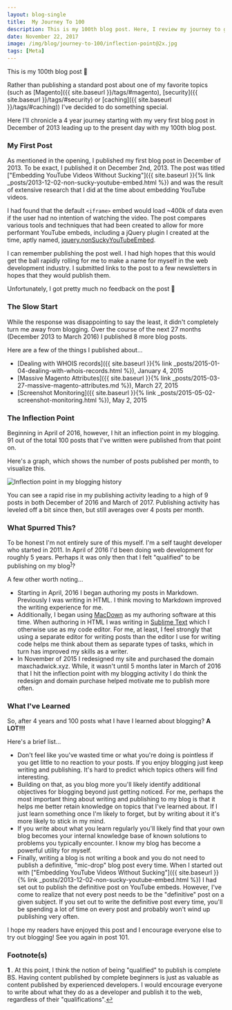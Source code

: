 ```yaml
---
layout: blog-single
title:  My Journey To 100
description: This is my 100th blog post. Here, I review my journey to get there and summarize some key learnings along the way.
date: November 22, 2017
image: /img/blog/journey-to-100/inflection-point@2x.jpg
tags: [Meta]
---
```


This is my 100th blog post :tada:

Rather than publishing a standard post about one of my favorite topics (such as [Magento]({{ site.baseurl }}/tags/#magento), [security]({{ site.baseurl }}/tags/#security) or [caching]({{  site.baseurl }}/tags/#caching)) I've decided to do something special. 

Here I'll chronicle a 4 year journey starting with my very first blog post in December of 2013 leading up to the present day with my 100th blog post.

<!-- excerpt_separator -->

### My First Post

As mentioned in the opening, I published my first blog post in December of 2013. To be exact, I published it on December 2nd, 2013. The post was titled ["Embedding YouTube Videos Without Sucking"]({{ site.baseurl }}{% link _posts/2013-12-02-non-sucky-youtube-embed.html %}) and was the result of extensive research that I did at the time about embedding YouTube videos. 

I had found that the default `<iframe>` embed would load ~400k of data even if the user had no intention of watching the video. The post compares various tools and techniques that had been created to allow for more performant YouTube embeds, including a jQuery plugin I created at the time, aptly named, [jquery.nonSuckyYouTubeEmbed](https://github.com/mpchadwick/jquery.nonSuckyYouTubeEmbed).

I can remember publishing the post well. I had high hopes that this would get the ball rapidly rolling for me to make a name for myself in the web development industry. I submitted links to the post to a few newsletters in hopes that they would publish them. 

Unfortunately, I got pretty much no feedback on the post :grimacing:

### The Slow Start

While the response was disappointing to say the least, it didn't completely turn me away from blogging. Over the course of the next 27 months (December 2013 to March 2016) I published 8 more blog posts. 

Here are a few of the things I published about...

- [Dealing with WHOIS records]({{ site.baseurl }}{% link _posts/2015-01-04-dealing-with-whois-records.html %}), January 4, 2015
- [Massive Magento Attributes]({{ site.baseurl }}{% link _posts/2015-03-27-massive-magento-attributes.md %}), March 27, 2015
- [Screenshot Monitoring]({{ site.baseurl }}{% link _posts/2015-05-02-screenshot-monitoring.html %}), May 2, 2015

### The Inflection Point

Beginning in April of 2016, however, I hit an inflection point in my blogging. 91 out of the total 100 posts that I've written were published from that point on.

Here's a graph, which shows the number of posts published per month, to visualize this.

<img
  class="rounded shadow"
  src="/img/blog/journey-to-100/inflection-point@1x.jpg"
  srcset="/img/blog/journey-to-100/inflection-point@1x.jpg 1x, /img/blog/journey-to-100/inflection-point@2x.jpg 2x"
  alt="Inflection point in my blogging history">

You can see a rapid rise in my publishing activity leading to a high of 9 posts in both December of 2016 and March of 2017. Publishing activity has leveled off a bit since then, but still averages over 4 posts per month.

### What Spurred This?

To be honest I'm not entirely sure of this myself. I'm a self taught developer who started in 2011. In April of 2016 I'd been doing web development for roughly 5 years. Perhaps it was only then that I felt "qualified" to be publishing on my blog<sup style="display: inline-block" id="a1">[1](#f1)</sup>?

A few other worth noting...

- Starting in April, 2016 I began authoring my posts in Markdown. Previously I was writing in HTML. I think moving to Markdown improved the writing experience for me.
- Additionally, I began using [MacDown](https://macdown.uranusjr.com/) as my authoring software at this time. When authoring in HTML I was writing in [Sublime Text](https://www.sublimetext.com/) which I otherwise use as my code editor. For me, at least, I feel strongly that using a separate editor for writing posts than the editor I use for writing code helps me think about them as separate types of tasks, which in turn has improved my skills as a writer.
- In November of 2015 I redesigned my site and purchased the domain maxchadwick.xyz. While, it wasn't until 5 months later in March of 2016 that I hit the inflection point with my blogging activity I do think the redesign and domain purchase helped motivate me to publish more often.

### What I've Learned

So, after 4 years and 100 posts what I have I learned about blogging? **A LOT!!!**

Here's a brief list...

- Don't feel like you've wasted time or what you're doing is pointless if you get little to no reaction to your posts. If you enjoy blogging just keep writing and publishing. It's hard to predict which topics others will find interesting.
- Building on that, as you blog more you'll likely identify additional objectives for blogging beyond just getting noticed. For me, perhaps the most important thing about writing and publishing to my blog is that it helps me better retain knowledge on topics that I've learned about. If I just learn something once I'm likely to forget, but by writing about it it's more likely to stick in my mind.
- If you write about what you learn regularly you'll likely find that your own blog becomes your internal knowledge base of known solutions to problems you typically encounter. I know my blog has become a powerful utility for myself.
- Finally, writing a blog is not writing a book and you do not need to publish a definitive, "mic-drop" blog post every time. When I started out with ["Embedding YouTube Videos Without Sucking"]({{ site.baseurl }}{% link _posts/2013-12-02-non-sucky-youtube-embed.html %}) I had set out to publish the definitive post on YouTube embeds. However, I've come to realize that not every post needs to be the "definitive" post on a given subject. If you set out to write the definitive post every time, you'll be spending a lot of time on every post and probably won't wind up publishing very often.

I hope my readers have enjoyed this post and I encourage everyone else to try out blogging! See you again in post 101.

### Footnote(s)

<b id="f1">1 </b>. At this point, I think the notion of being "qualified" to publish is complete BS. Having content published by complete beginners is just as valuable as content published by experienced developers. I would encourage everyone to write about what they do as a developer and publish it to the web, regardless of their "qualifications".[↩](#a1)
